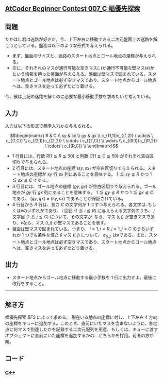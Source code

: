 ## [AtCoder Beginner Contest 007_C 幅優先探索](https://atcoder.jp/contests/abc007/tasks/abc007_3)

## 問題
たかはし君は迷路が好きだ。今、上下左右に移動できる二次元盤面上の迷路を解こうとしている。盤面は以下のような形式で与えられる。
- まず、盤面のサイズと、迷路のスタート地点とゴール地点の座標が与えられる。
- 次に、それぞれのマスが通行可能な空きマス(`.`)か通行不可能な壁マス(`#`)かという情報を持った盤面が与えらえる。盤面は壁マスで囲まれている。スタート地点とゴール地点は必ず空きマスであり、スタート地点からゴール地点へは、空きマスを辿って必ずたどり着ける。

今、彼は上記の迷路を解くのに必要な最小移動手数を求めたいと考えている。

## 入力
入力は以下の形式で標準入力から与えられる。
```math
\begin{matrix}
R & C \\
sy & sx \\
gy & gx \\
c_{(1,1)}c_{(1,2)} \ \cdots \ c_{(1,C)} \\
c_{(2,1)}c_{(2,2)} \ \cdots \ c_{(2,C)} \\
\vdots \\
c_{(R,1)}c_{(R,2)} \ \cdots \ c_{(R,C)} \\
\end{matrix}
```
- $1$ 行目には、行数 $R(1 \leqq R \leqq 50)$ と列数 $C(1 \leqq C \leqq 50)$ がそれぞれ空白区切りで与えられる。
- $2$ 行目には、スタート地点の座標 $(sy, sx)$ が空白区切りで与えられる。スタート地点の座標が $sy$ 行 $sx$ 列にあることを意味する。 $1 \leqq sy \leqq R$ かつ $1 \leqq sx \leqq C$ である。
- $3$ 行目には、ゴール地点の座標 $(gy, gx)$ が空白区切りで与えられる。ゴール地点が $gy$ 行 $gx$ 列にあることを意味する。 $1 \leqq gy \leqq R$ かつ $1 \leqq gx \leqq C$ であり、 $(gy, gx) \ne (sy, sx)$ であることが保証されている。
- $4$ 行目から $R$ 行は、長さ $C$ の文字列が $1$ つずつ与えられる。各文字は`.`もしくは`#`のいずれかであり、 $i$ 回目 $(1 \leqq i \leqq R)$ に与えらえる文字列のうち、 $j$ 文字目 $(1 \leqq j \leqq C)$ について、その文字が`.`なら、マス $(i, j)$ が空きマスであり、`#`なら、マス $(i, j)$ が壁マスであることを表す。
- 盤面は壁マスで囲まれている。つまり、 $i = 1, i = R, j = 1, j = C$ のうちいずれか $1$ つでも条件を満たすマス $(i, j)$ について、 $c_{(i, j)}$ は`#`である。また、スタート地点とゴール地点は必ず空きマスであり、スタート地点からゴール地点へは、空きマスを辿って必ずたどり着ける。

## 出力
- スタート地点からゴール地点に移動する最小手数を $1$ 行に出力せよ。最後に改行をすること。

***

## 解き方
幅優先探索 <i>BFS</i> によって求める。
現在いる地点の座標に対し、上下左右 $4$ 方向の座標をキューに追加する。このとき、直前にいたマスを含まないように、各地点に何マスで到達したかを記録する二次元配列を用意、もしくは、キューに渡すオブジェクトに直前にいた座標を追加するかの、どちらかを採用。前者の方が楽。

## コード
### [C++](abc007_c.cpp)